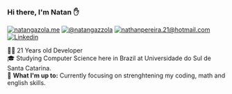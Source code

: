 ### Hi there, I'm Natan :raised_hand:

[![natangazola.me](https://img.shields.io/static/v1?label=natangazola.me&message=%20&color=yellow&logo=&style=flat-square&logoColor=white)](https://natangazola.me/)
[![@natangazzola](https://img.shields.io/static/v1?label=@natangazzola&message=%20&color=orange&logo=Instagram&style=flat-square&logoColor=white)](https://www.instagram.com/natangazzola/)
[![nathanpereira.21@hotmail.com](https://img.shields.io/static/v1?label=nathanpereira.21@hotmail.com&message=%20&color=red&logo=gmail&style=flat-square&logoColor=white)](mailto:nathanpereira.21@hotmail.com)
[![Linkedin](https://img.shields.io/static/v1?label=Natan%20Pereira%20Gazola&message=%20&color=blue&logo=linkedin&style=flat-square&logoColor=white)](https://www.linkedin.com/in/natan-gazola/)
  
  
👨‍💻 21 Years old Developer  
🎓 Studying Computer Science here in Brazil at Universidade do Sul de Santa Catarina.  
🚧 **What I'm up to:** Currently focusing on strenghtening my coding, math and english skills.
